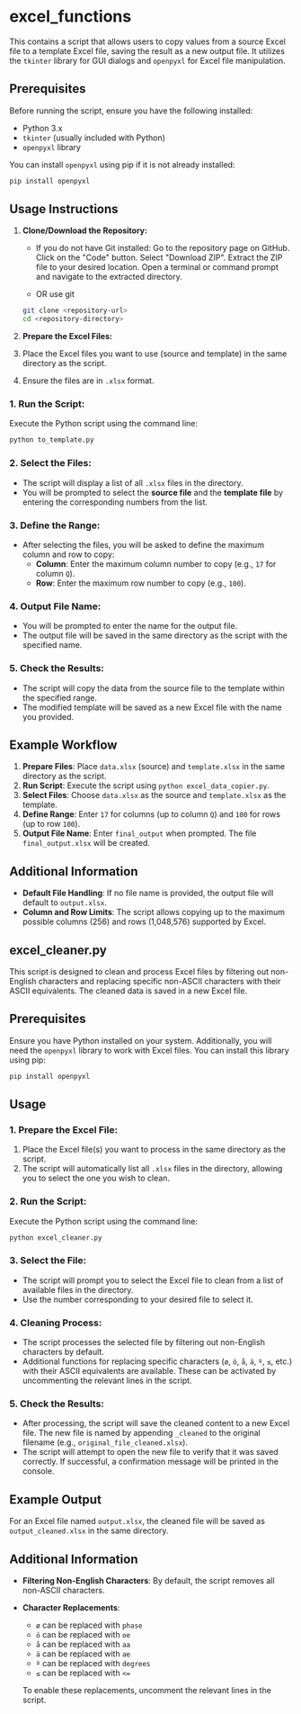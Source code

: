 # excel_functions

This contains a script that allows users to copy values from a source Excel file to a template Excel file, saving the result as a new output file. It utilizes the `tkinter` library for GUI dialogs and `openpyxl` for Excel file manipulation.

## Prerequisites

Before running the script, ensure you have the following installed:
- Python 3.x
- `tkinter` (usually included with Python)
- `openpyxl` library

You can install `openpyxl` using pip if it is not already installed:
```bash
pip install openpyxl
```

## Usage Instructions


1. **Clone/Download the Repository:**

   - If you do not have Git installed:
      Go to the repository page on GitHub.
      Click on the "Code" button.
      Select "Download ZIP".
      Extract the ZIP file to your desired location.
      Open a terminal or command prompt and navigate to the extracted directory.
     
   - OR use git
     
   ```bash
   git clone <repository-url>
   cd <repository-directory>
   ```

2. **Prepare the Excel Files:**

1. Place the Excel files you want to use (source and template) in the same directory as the script.
2. Ensure the files are in `.xlsx` format.


### 1. Run the Script:

Execute the Python script using the command line:

```bash
python to_template.py
```

### 2. Select the Files:

- The script will display a list of all `.xlsx` files in the directory.
- You will be prompted to select the **source file** and the **template file** by entering the corresponding numbers from the list.

### 3. Define the Range:

- After selecting the files, you will be asked to define the maximum column and row to copy:
  - **Column**: Enter the maximum column number to copy (e.g., `17` for column `Q`).
  - **Row**: Enter the maximum row number to copy (e.g., `100`).

### 4. Output File Name:

- You will be prompted to enter the name for the output file.
- The output file will be saved in the same directory as the script with the specified name.

### 5. Check the Results:

- The script will copy the data from the source file to the template within the specified range.
- The modified template will be saved as a new Excel file with the name you provided.

## Example Workflow

1. **Prepare Files**: Place `data.xlsx` (source) and `template.xlsx` in the same directory as the script.
2. **Run Script**: Execute the script using `python excel_data_copier.py`.
3. **Select Files**: Choose `data.xlsx` as the source and `template.xlsx` as the template.
4. **Define Range**: Enter `17` for columns (up to column `Q`) and `100` for rows (up to row `100`).
5. **Output File Name**: Enter `final_output` when prompted. The file `final_output.xlsx` will be created.

## Additional Information

- **Default File Handling**: If no file name is provided, the output file will default to `output.xlsx`.
- **Column and Row Limits**: The script allows copying up to the maximum possible columns (256) and rows (1,048,576) supported by Excel.

## excel_cleaner.py


This script is designed to clean and process Excel files by filtering out non-English characters and replacing specific non-ASCII characters with their ASCII equivalents. The cleaned data is saved in a new Excel file.

## Prerequisites

Ensure you have Python installed on your system. Additionally, you will need the `openpyxl` library to work with Excel files. You can install this library using pip:

```bash
pip install openpyxl
```

## Usage

### 1. Prepare the Excel File:

1. Place the Excel file(s) you want to process in the same directory as the script.
2. The script will automatically list all `.xlsx` files in the directory, allowing you to select the one you wish to clean.

### 2. Run the Script:

Execute the Python script using the command line:

```bash
python excel_cleaner.py
```

### 3. Select the File:

- The script will prompt you to select the Excel file to clean from a list of available files in the directory.
- Use the number corresponding to your desired file to select it.

### 4. Cleaning Process:

- The script processes the selected file by filtering out non-English characters by default.
- Additional functions for replacing specific characters (`ø`, `ö`, `å`, `ä`, `º`, `≤`, etc.) with their ASCII equivalents are available. These can be activated by uncommenting the relevant lines in the script.

### 5. Check the Results:

- After processing, the script will save the cleaned content to a new Excel file. The new file is named by appending `_cleaned` to the original filename (e.g., `original_file_cleaned.xlsx`).
- The script will attempt to open the new file to verify that it was saved correctly. If successful, a confirmation message will be printed in the console.

## Example Output

For an Excel file named `output.xlsx`, the cleaned file will be saved as `output_cleaned.xlsx` in the same directory.

## Additional Information

- **Filtering Non-English Characters**: By default, the script removes all non-ASCII characters.
- **Character Replacements**: 
  - `ø` can be replaced with `phase`
  - `ö` can be replaced with `oe`
  - `å` can be replaced with `aa`
  - `ä` can be replaced with `ae`
  - `º` can be replaced with `degrees`
  - `≤` can be replaced with `<=`
  
  To enable these replacements, uncomment the relevant lines in the script.


